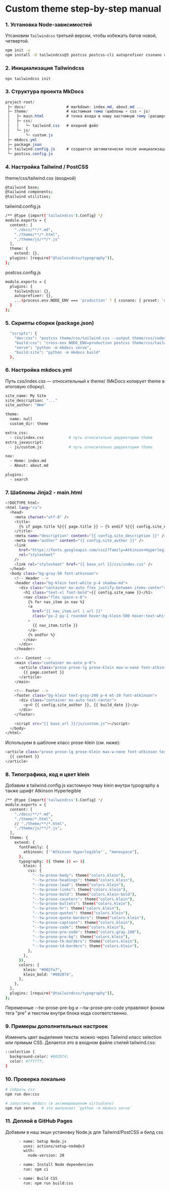 # Custom theme step-by-step manual

### 1. Установка Node-зависимостей

Утсановим `Tailwindcss` третьей версии, чтобы избежать багов новой, четвертой.

```bash
npm init -y
npm install -D tailwindcss@3 postcss postcss-cli autoprefixer cssnano cross-env @tailwindcss/typography
```

### 2. Инициализация Tailwindcss

```bash
npx tailwindcss init
```

### 3. Структура проекта MkDocs

```csharp
project-root/
 ├─ docs/                  # markdown: index.md, about.md ...
 ├─ theme/                 # кастомная тема (шаблоны + css + js)
 │   ├─ main.html          # точка входа в нашу кастомную тему (расширяет base.html), обязательно назвать "main"
 │   ├─ css/
 │   │   └─ tailwind.css   # входной файл
 │   └─ js/
 │       └─ custom.js
 ├─ mkdocs.yml
 ├─ package.json
 ├─ tailwind.config.js     # создается автоматически после инициализации tailwindcss
 └─ postcss.config.js
```

### 4. Настройка Tailwind / PostCSS

theme/css/tailwind.css (входной)

```bash
@tailwind base;
@tailwind components;
@tailwind utilities;
```

tailwind.config.js

```bash
/** @type {import('tailwindcss').Config} */
module.exports = {
  content: [
    "./docs/**/*.md",
    "./theme/**/*.html",
    "./theme/js/**/*.js"
  ],
  theme: {
    extend: {},
  plugins: [require("@tailwindcss/typography")],
};
```

postcss.config.js

```bash
module.exports = {
  plugins: {
    tailwindcss: {},
    autoprefixer: {},
    ...(process.env.NODE_ENV === 'production' ? { cssnano: { preset: 'default' } } : {})
  }
};
```

### 5. Скрипты сборки (package.json)

```bash
  "scripts": {
    "dev:css": "postcss theme/css/tailwind.css --output theme/css/index.css",
    "build:css": "cross-env NODE_ENV=production postcss theme/css/tailwind.css -o theme/css/index.css",
    "serve": "python -m mkdocs serve",
    "build:site": "python -m mkdocs build"
  },
```

### 6. Настройка mkdocs.yml

Путь css/index.css — относительный к theme/ (MkDocs копирует theme в итоговую сборку).

```bash
site_name: My Site
site_description: "..."
site_author: "Имя"

theme:
  name: null
  custom_dir: theme

extra_css:
  - css/index.css           # путь относительно дирректории theme
extra_javascript:
  - js/custom.js            # путь относительно дирректории theme

nav:
  - Home: index.md
  - About: about.md

plugins:
  - search
```

### 7. Шаблоны Jinja2 - main.html

```bash
<!DOCTYPE html>
<html lang="ru">
  <head>
    <meta charset="utf-8" />
    <title>
      {% if page.title %}{{ page.title }} – {% endif %}{{ config.site_name }}
    </title>
    <meta name="description" content="{{ config.site_description }}" />
    <meta name="author" content="{{ config.site_author }}" />
    <link
      href="https://fonts.googleapis.com/css2?family=Atkinson+Hyperlegible:wght@400;700&display=swap"
      rel="stylesheet"
    />
    <link rel="stylesheet" href="{{ base_url }}/css/index.css" />
  </head>
  <body class="bg-gray-50 font-atkinson">
    <!-- Header -->
    <header class="bg-klein text-white p-4 shadow-md">
      <div class="container mx-auto flex justify-between items-center">
        <h1 class="text-xl font-bold">{{ config.site_name }}</h1>
        <nav class="flex space-x-6">
          {% for nav_item in nav %}
          <a
            href="{{ nav_item.url | url }}"
            class="px-2 py-1 rounded hover:bg-klein-500 hover:text-white {% if nav_item.active %}bg-blue-600 text-white{% endif %}"
          >
            {{ nav_item.title }}
          </a>
          {% endfor %}
        </nav>
      </div>
    </header>

    <!-- Content -->
    <main class="container mx-auto p-6">
      <article class="prose prose-lg prose-klein max-w-none font-atkinson">
        {{ page.content }}
      </article>
    </main>

    <!-- Footer -->
    <footer class="bg-klein text-gray-200 p-4 mt-10 font-atkinson">
      <div class="container mx-auto text-center">
        <p>© {{ config.site_author }}, {{ build_date }}</p>
      </div>
    </footer>

    <script src="{{ base_url }}/js/custom.js"></script>
  </body>
</html>
```

Используем в шаблоне класс prose-klein (см. ниже):

```bash
<article class="prose prose-lg prose-klein max-w-none font-atkinson text-klein">
  {{ content }}
</article>
```

### 8. Типографика, код и цвет klein

Добавим в tailwind.config.js кастомную тему klein внутри typography а также шрифт Atkinson Hyperlegible

```bash
/** @type {import('tailwindcss').Config} */
module.exports = {
  content: [
    "./docs/**/*.md",
    "./theme/*.html",
    // "./theme/**/*.html",
    "./theme/js/**/*.js",
  ],
  theme: {
    extend: {
      fontFamily: {
        atkinson: ['"Atkinson Hyperlegible"', "monospace"],
      },
      typography: ({ theme }) => ({
        klein: {
          css: {
            "--tw-prose-body": theme("colors.klein"),
            "--tw-prose-headings": theme("colors.klein"),
            "--tw-prose-lead": theme("colors.klein"),
            "--tw-prose-links": theme("colors.klein"),
            "--tw-prose-bold": theme("colors.klein-bold"),
            "--tw-prose-counters": theme("colors.klein"),
            "--tw-prose-bullets": theme("colors.klein"),
            "--tw-prose-hr": theme("colors.klein"),
            "--tw-prose-quotes": theme("colors.klein"),
            "--tw-prose-quote-borders": theme("colors.klein"),
            "--tw-prose-captions": theme("colors.klein"),
            "--tw-prose-code": theme("colors.klein"),
            "--tw-prose-pre-code": theme("colors.gray.100"),
            "--tw-prose-pre-bg": theme("colors.klein"),
            "--tw-prose-th-borders": theme("colors.klein"),
            "--tw-prose-td-borders": theme("colors.klein"),
          },
        },
      }),
      colors: {
        klein: "#002fa7",
        klein_bold: "#002074",
      },
    },
  },
  plugins: [require("@tailwindcss/typography")],
};
```

Переменные --tw-prose-pre-bg и --tw-prose-pre-code управляют фоном тега "pre" и текстом внутри блока кода соответственно.

### 9. Примеры дополнительных настроек

Изменить цвет выделения текста: можно через Tailwind класс selection или прямым CSS. Делается это в входном файле стилей tailwind.css:

```bash
::selection {
  background-color: #002074;
  color: #ffffff;
}
```

### 10. Проверка локально

```bash
# собрать css
npm run dev:css

# запустить mkdocs (в активированном virtualenv)
npm run serve   # это выполняет `python -m mkdocs serve`
```

### 11. Деплой в GitHub Pages

Добавим в наш экшн установку Node.js для Tailwind/PostCSS и билд css

```bash
      - name: Setup Node.js
        uses: actions/setup-node@v3
        with:
          node-version: 20

      - name: Install Node dependencies
        run: npm ci

      - name: Build CSS
        run: npm run build:css
```
